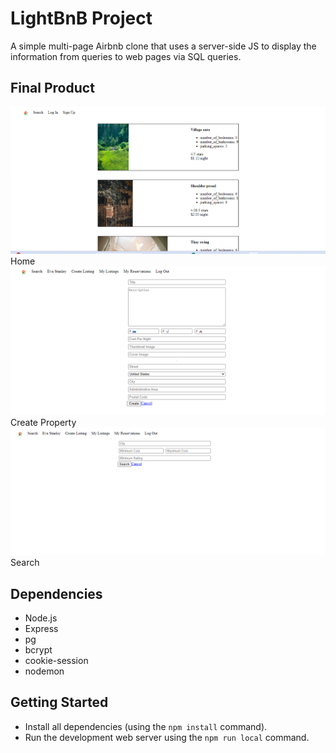 # LightBnB Project

A simple multi-page Airbnb clone that uses a server-side JS to display the information from queries to web pages via SQL queries.

## Final Product

!["Screenshot of Home page "](https://github.com/SowmyaVijayendra/LightBnB/blob/master/Images/HomePage.png) Home 
!["Screenshot of Create property page"](https://github.com/SowmyaVijayendra/LightBnB/blob/master/Images/New_property.png) Create Property
!["Screenshot of search page"](https://github.com/SowmyaVijayendra/LightBnB/blob/master/Images/Search.png) Search


## Dependencies

- Node.js
- Express
- pg
- bcrypt
- cookie-session
- nodemon

## Getting Started

- Install all dependencies (using the `npm install` command).
- Run the development web server using the `npm run local` command.
